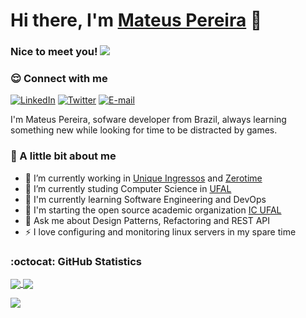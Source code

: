 # Hi there, I'm [Mateus Pereira](https://mateusbmp.com.br/) 👋

### Nice to meet you! ![](https://komarev.com/ghpvc/?username=mateusbmp&label=viewers)

### 😌 Connect with me

[![LinkedIn](https://img.shields.io/badge/-mateusbmp-blue?style=flat&logo=LinkedIn&logoColor=white&link=https://www.linkedin.com/in/mateusbmp/)](https://www.linkedin.com/in/antonioizaias/ "LinkedIn") 
[![Twitter](https://img.shields.io/badge/-@_arcmond-1DA1F2?style=flat&logo=Twitter&logoColor=white&link=https://twitter.com/_arcmond)](https://twitter.com/_arcmond "Twitter") 
[![E-mail](https://img.shields.io/badge/-mbmp@ic.ufal.br-c14438?style=flat&logo=Gmail&logoColor=white&link=mailto:mbmp@ic.ufal.br?subject=Olá,%20Mateus!%20)](mailto:mbmp@ic.ufal.br?subject=Olá,%20Mateus!%20 "E-mail")

I'm Mateus Pereira, sofware developer from Brazil, always learning something new while looking for time to be distracted by games.

### 💙 A little bit about me

- 🔭 I’m currently working in [Unique Ingressos](https://github.com/unique-ingressos) and [Zerotime](https://github.com/zerotime-healthtec)
- 📖 I’m currently studing Computer Science in [UFAL](https://ic.ufal.br/)
- 🌱 I'm currently learning Software Engineering and DevOps
- 👯 I'm starting the open source academic organization [IC UFAL](https://github.com/ufal-ic)
- 💬 Ask me about Design Patterns, Refactoring and REST API
- ⚡️ I love configuring and monitoring linux servers in my spare time

### :octocat: GitHub Statistics

<a href="https://github.com/mateusbmp/">
  <img align="center" src="https://github-readme-stats.vercel.app/api?username=mateusbmp&show_icons=true&theme=tokyonight&count_private=true" />
</a>
<a href="https://github.com/mateusbmp/">
  <img align="center" src="https://github-readme-stats.vercel.app/api/top-langs/?username=mateusbmp&exclude_repo=event-time,eventer,gull-admin,IntroducaoAoGitHub&show_icons=true&hide_border=true&layout=compact&langs_count=8&theme=tokyonight&count_private=true" />
</a>

![](https://hit.yhype.me/github/profile?user_id=42280089)
